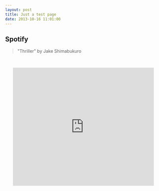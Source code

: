 ```yaml
---
layout: post
title: Just a test page
date: 2013-10-16 11:01:00
---
```


## Spotify

> "Thriller" by Jake Shimabukuro

<br>
<p align="center"><iframe src="https://embed.spotify.com/?uri=spotify:track:5kLZtq3FeJhWdvEXRr36vy" width="455" height="380" frameborder="0" allowtransparency="true"></iframe></p>
<br>

